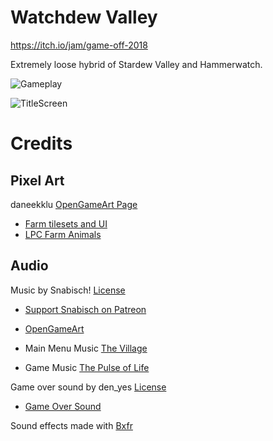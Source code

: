 # Watchdew Valley
https://itch.io/jam/game-off-2018

Extremely loose hybrid of Stardew Valley and Hammerwatch.

![Gameplay](https://github.com/jnadro/farm_jam/blob/master/screenshots/gameplay.JPG)

![TitleScreen](https://github.com/jnadro/farm_jam/blob/master/screenshots/title_screen.JPG)

# Credits

## Pixel Art
daneekklu [OpenGameArt Page](https://opengameart.org/users/daneeklu)

- [Farm tilesets and UI](https://opengameart.org/content/lpc-farming-tilesets-magic-animations-and-ui-elements)
- [LPC Farm Animals](https://opengameart.org/content/lpc-style-farm-animals)

## Audio

Music by Snabisch! [License](https://creativecommons.org/licenses/by/3.0/)
- [Support Snabisch on Patreon](https://www.patreon.com/Snabisch)
- [OpenGameArt](https://opengameart.org/users/snabisch)

- Main Menu Music [The Village](https://opengameart.org/content/the-village-nes-version)
- Game Music [The Pulse of Life](https://opengameart.org/content/the-pulse-of-life)

Game over sound by den_yes [License](https://creativecommons.org/licenses/by/4.0/)
- [Game Over Sound](https://opengameart.org/content/game-over-soundold-school)

Sound effects made with [Bxfr](https://www.bfxr.net/)
